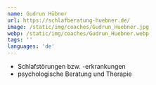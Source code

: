 ```yaml
---
name: Gudrun Hübner
url: https://schlafberatung-huebner.de/
image: /static/img/coaches/Gudrun_Huebner.jpg
webp: /static/img/coaches/Gudrun_Huebner.webp
tags: ''
languages: 'de'
---
```


<ul><li>Schlafstörungen bzw. -erkrankungen</li><li>psychologische Beratung und Therapie</li></ul>